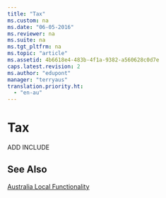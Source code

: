 ```yaml
---
title: "Tax"
ms.custom: na
ms.date: "06-05-2016"
ms.reviewer: na
ms.suite: na
ms.tgt_pltfrm: na
ms.topic: "article"
ms.assetid: 4b6618e4-483b-4f1a-9382-a560628c0d7e
caps.latest.revision: 2
ms.author: "edupont"
manager: "terryaus"
translation.priority.ht: 
  - "en-au"
---
```

# Tax
ADD INCLUDE<!--[!INCLUDE[emptyBookNodeText](../../Finance/includes/emptybooknodetext_md.md)]-->  
  
## See Also  
 [Australia Local Functionality](../../LocalFunctionalityForMicrosoftDynamicsNav2016/Australia/australia-local-functionality.md)